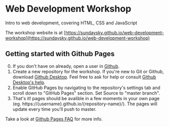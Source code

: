 # Web Development Workshop
Intro to web development, covering HTML, CSS and JavaScript

The workshop website is at [https://sundaysky.github.io/web-development-workshop](https://sundaysky.github.io/web-development-workshop)

## Getting started with Github Pages
0. If you don't have on already, open a user in [Github](https://github.com).
1. Create a new repository for the workshop. If you're new to Git or Github, download [Github Desktop](https://desktop.github.com/). Feel free to ask for help or consult [Github Desktop's help](https://help.github.com/en/desktop/getting-started-with-github-desktop/creating-your-first-repository-using-github-desktop).
2. Enable GitHub Pages by navigating to the repository's settings tab and scroll down to "GitHub Pages" section. Set Source to "master branch".
3. That's it! pages should be avalible in a few moments in your own page (eg. https://{username}.github.io/{repository-name}/). The pages will update every time you'll push to master.

Take a look at [Github Pages FAQ](https://help.github.com/en/github/working-with-github-pages) for more info.